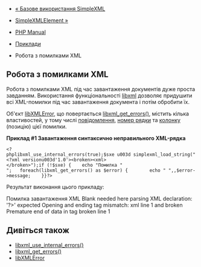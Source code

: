 - [« Базове використання SimpleXML](simplexml.examples-basic.md)
- [SimpleXMLElement »](class.simplexmlelement.md)

- [PHP Manual](index.md)
- [Приклади](simplexml.examples.md)
- Робота з помилками XML

## Робота з помилками XML

Робота з помилками XML під час завантаження документів дуже проста
завданням. Використання функціональності [libxml](book.libxml.md)
дозволяє придушити всі XML-помилки під час завантаження документа і потім
обробити їх.

Об'єкт [libXMLError](class.libxmlerror.md), що повертається
[libxml_get_errors()](function.libxml-get-errors.md), містить
кілька властивостей, у тому числі
[повідомлення](class.libxmlerror.md#libxmlerror.props.message), [номер
рядки](class.libxmlerror.md#libxmlerror.props.line) та
[колонку](class.libxmlerror.md#libxmlerror.props.column) (позицію)
цієї помилки.

**Приклад #1 Завантаження синтаксично неправильного XML-рядка**

` <?phplibxml_use_internal_errors(true);$sxe u003d simplexml_load_string("<?xml versionu003d'1.0'><broken><xml></broken>");if (!$sxe) {    echo "Помилка "
";   foreach(libxml_get_errors() as $error) {        echo " ",,$error->message;    }}?> `

Результат виконання цього прикладу:

Помилка завантаження XML
Blank needed here
parsing XML declaration: '?>' expected
Opening and ending tag mismatch: xml line 1 and broken
Premature end of data in tag broken line 1

## Дивіться також

- [libxml_use_internal_errors()](function.libxml-use-internal-errors.md)
- [libxml_get_errors()](function.libxml-get-errors.md)
- [libXMLError](class.libxmlerror.md)
